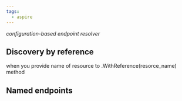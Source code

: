 ```yaml
---
tags:
  - aspire
---
```

_configuration-based endpoint resolver_

## Discovery by reference
when you provide name of resource to .WithReference(resorce_name) method

## Named endpoints
